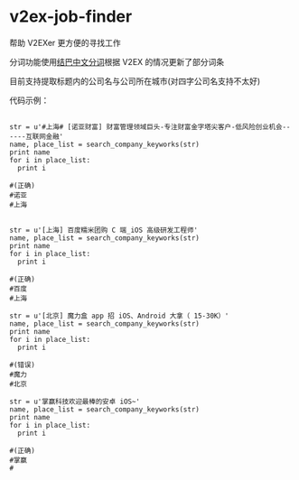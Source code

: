 # v2ex-job-finder
帮助 V2EXer 更方便的寻找工作

分词功能使用[结巴中文分词](https://github.com/fxsjy/jieba)根据 V2EX 的情况更新了部分词条

目前支持提取标题内的公司名与公司所在城市(对四字公司名支持不太好)

代码示例：

<pre><code>
str = u'#上海# [诺亚财富] 财富管理领域巨头-专注财富金字塔尖客户-低风险创业机会------互联网金融'
name, place_list = search_company_keyworks(str)
print name
for i in place_list:
  print i
 
#<out>(正确)
#诺亚
#上海


str = u'[上海] 百度糯米团购 C 端_iOS 高级研发工程师'
name, place_list = search_company_keyworks(str)
print name
for i in place_list:
  print i
 
#<out>(正确)
#百度
#上海

str = u'[北京] 魔力盒 app 招 iOS、Android 大拿（ 15-30K）'
name, place_list = search_company_keyworks(str)
print name
for i in place_list:
  print i
 
#<out>(错误)
#魔力
#北京

str = u'掌赢科技欢迎最棒的安卓 iOS~'
name, place_list = search_company_keyworks(str)
print name
for i in place_list:
  print i
 
#<out>(正确)
#掌赢
#

</code></pre>
